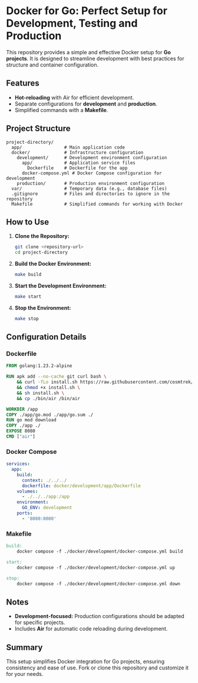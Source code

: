 # Docker for Go: Perfect Setup for Development, Testing and Production

This repository provides a simple and effective Docker setup for **Go projects**. It is designed to streamline development with best practices for structure and container configuration.

## Features

- **Hot-reloading** with Air for efficient development.
- Separate configurations for **development** and **production**.
- Simplified commands with a **Makefile**.

## Project Structure

```plaintext
project-directory/
  app/                # Main application code
  docker/             # Infrastructure configuration
    development/      # Development environment configuration
      app/            # Application service files
        Dockerfile    # Dockerfile for the app
      docker-compose.yml # Docker Compose configuration for development
    production/       # Production environment configuration
  var/                # Temporary data (e.g., database files)
  .gitignore          # Files and directories to ignore in the repository
  Makefile            # Simplified commands for working with Docker
```

## How to Use

1. **Clone the Repository:**
   ```bash
   git clone <repository-url>
   cd project-directory
   ```

2. **Build the Docker Environment:**
   ```bash
   make build
   ```

3. **Start the Development Environment:**
   ```bash
   make start
   ```

4. **Stop the Environment:**
   ```bash
   make stop
   ```

## Configuration Details

### Dockerfile

```dockerfile
FROM golang:1.23.2-alpine

RUN apk add --no-cache git curl bash \
    && curl -fLo install.sh https://raw.githubusercontent.com/cosmtrek/air/master/install.sh \
    && chmod +x install.sh \
    && sh install.sh \
    && cp ./bin/air /bin/air

WORKDIR /app
COPY ./app/go.mod ./app/go.sum ./
RUN go mod download
COPY ./app ./
EXPOSE 8080
CMD ["air"]
```

### Docker Compose

```yaml
services:
  app:
    build:
      context: ./../../
      dockerfile: docker/development/app/Dockerfile
    volumes:
      - ./../../app:/app
    environment:
      GO_ENV: development
    ports:
      - '8080:8080'
```

### Makefile

```makefile
build:
	docker compose -f ./docker/development/docker-compose.yml build

start:
	docker compose -f ./docker/development/docker-compose.yml up

stop:
	docker compose -f ./docker/development/docker-compose.yml down
```

## Notes

- **Development-focused:** Production configurations should be adapted for specific projects.
- Includes **Air** for automatic code reloading during development.

## Summary

This setup simplifies Docker integration for Go projects, ensuring consistency and ease of use. Fork or clone this repository and customize it for your needs.
